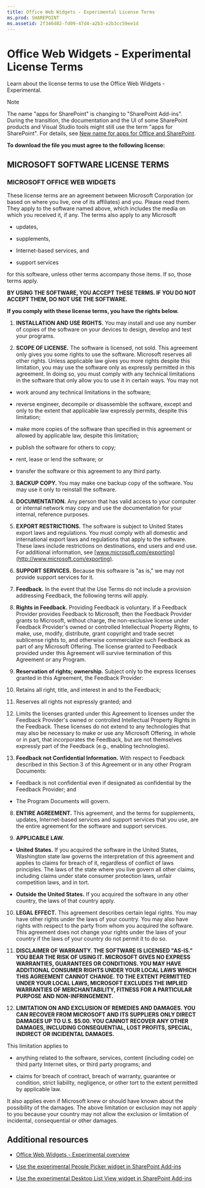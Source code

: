 ```yaml
---
title: Office Web Widgets - Experimental License Terms
ms.prod: SHAREPOINT
ms.assetid: 2f346d82-fd09-47d4-a2b3-e2b3cc59ee1d
---
```



# Office Web Widgets - Experimental License Terms
Learn about the license terms to use the Office Web Widgets - Experimental.
> [!NOTE]
> The name "apps for SharePoint" is changing to "SharePoint Add-ins". During the transition, the documentation and the UI of some SharePoint products and Visual Studio tools might still use the term "apps for SharePoint". For details, see  [New name for apps for Office and SharePoint](new-name-for-apps-for-sharepoint.md#bk_newname). 
  
    
    

 **To download the file you must agree to the following license:**
## MICROSOFT SOFTWARE LICENSE TERMS


### MICROSOFT OFFICE WEB WIDGETS

These license terms are an agreement between Microsoft Corporation (or based on where you live, one of its affiliates) and you. Please read them. They apply to the software named above, which includes the media on which you received it, if any. The terms also apply to any Microsoft
  
    
    

- updates,
    
  
- supplements,
    
  
- Internet-based services, and
    
  
- support services
    
  
for this software, unless other terms accompany those items. If so, those terms apply.
  
    
    
 **BY USING THE SOFTWARE, YOU ACCEPT THESE TERMS. IF YOU DO NOT ACCEPT THEM, DO NOT USE THE SOFTWARE.**
  
    
    
 **If you comply with these license terms, you have the rights below.**
  
    
    

1. **INSTALLATION AND USE RIGHTS.** You may install and use any number of copies of the software on your devices to design, develop and test your programs.
    
  
2. **SCOPE OF LICENSE.** The software is licensed, not sold. This agreement only gives you some rights to use the software. Microsoft reserves all other rights. Unless applicable law gives you more rights despite this limitation, you may use the software only as expressly permitted in this agreement. In doing so, you must comply with any technical limitations in the software that only allow you to use it in certain ways. You may not
    
  - work around any technical limitations in the software;
    
  
  - reverse engineer, decompile or disassemble the software, except and only to the extent that applicable law expressly permits, despite this limitation;
    
  
  - make more copies of the software than specified in this agreement or allowed by applicable law, despite this limitation;
    
  
  - publish the software for others to copy;
    
  
  - rent, lease or lend the software; or
    
  
  - transfer the software or this agreement to any third party.
    
  
3. **BACKUP COPY.** You may make one backup copy of the software. You may use it only to reinstall the software.
    
  
4. **DOCUMENTATION.** Any person that has valid access to your computer or internal network may copy and use the documentation for your internal, reference purposes.
    
  
5. **EXPORT RESTRICTIONS.** The software is subject to United States export laws and regulations. You must comply with all domestic and international export laws and regulations that apply to the software. These laws include restrictions on destinations, end users and end use. For additional information, see [www.microsoft.com/exporting](http://www.microsoft.com/exporting).
    
  
6. **SUPPORT SERVICES.** Because this software is "as is," we may not provide support services for it.
    
  
7. **Feedback.** In the event that the Use Terms do not include a provision addressing Feedback, the following terms will apply.
    
1. **Rights in Feedback.** Providing Feedback is voluntary. If a Feedback Provider provides Feedback to Microsoft, then the Feedback Provider grants to Microsoft, without charge, the non-exclusive license under Feedback Provider's owned or controlled Intellectual Property Rights, to make, use, modify, distribute, grant copyright and trade secret sublicense rights to, and otherwise commercialize such Feedback as part of any Microsoft Offering. The license granted to Feedback provided under this Agreement will survive termination of this Agreement or any Program.
    
  
2. **Reservation of rights; ownership.** Subject only to the express licenses granted in this Agreement, the Feedback Provider:
    
1. Retains all right, title, and interest in and to the Feedback;
    
  
2. Reserves all rights not expressly granted; and
    
  
3. Limits the licenses granted under this Agreement to licenses under the Feedback Provider's owned or controlled Intellectual Property Rights in the Feedback. These licenses do not extend to any technologies that may also be necessary to make or use any Microsoft Offering, in whole or in part, that incorporates the Feedback, but are not themselves expressly part of the Feedback (e.g., enabling technologies).
    
  
3. **Feedback not Confidential Information.** With respect to Feedback described in this Section 3 of this Agreement or in any other Program Documents:
    
  - Feedback is not confidential even if designated as confidential by the Feedback Provider; and
    
  
  - The Program Documents will govern.
    
  
8. **ENTIRE AGREEMENT.** This agreement, and the terms for supplements, updates, Internet-based services and support services that you use, are the entire agreement for the software and support services.
    
  
9. **APPLICABLE LAW.**
    
  - **United States.** If you acquired the software in the United States, Washington state law governs the interpretation of this agreement and applies to claims for breach of it, regardless of conflict of laws principles. The laws of the state where you live govern all other claims, including claims under state consumer protection laws, unfair competition laws, and in tort.
    
  
  - **Outside the United States.** If you acquired the software in any other country, the laws of that country apply.
    
  
10. **LEGAL EFFECT.** This agreement describes certain legal rights. You may have other rights under the laws of your country. You may also have rights with respect to the party from whom you acquired the software. This agreement does not change your rights under the laws of your country if the laws of your country do not permit it to do so.
    
  
11. **DISCLAIMER OF WARRANTY. THE SOFTWARE IS LICENSED "AS-IS." YOU BEAR THE RISK OF USING IT. MICROSOFT GIVES NO EXPRESS WARRANTIES, GUARANTEES OR CONDITIONS. YOU MAY HAVE ADDITIONAL CONSUMER RIGHTS UNDER YOUR LOCAL LAWS WHICH THIS AGREEMENT CANNOT CHANGE. TO THE EXTENT PERMITTED UNDER YOUR LOCAL LAWS, MICROSOFT EXCLUDES THE IMPLIED WARRANTIES OF MERCHANTABILITY, FITNESS FOR A PARTICULAR PURPOSE AND NON-INFRINGEMENT.**
    
  
12. **LIMITATION ON AND EXCLUSION OF REMEDIES AND DAMAGES. YOU CAN RECOVER FROM MICROSOFT AND ITS SUPPLIERS ONLY DIRECT DAMAGES UP TO U.S. $5.00. YOU CANNOT RECOVER ANY OTHER DAMAGES, INCLUDING CONSEQUENTIAL, LOST PROFITS, SPECIAL, INDIRECT OR INCIDENTAL DAMAGES.**
    
  
This limitation applies to
  
    
    

- anything related to the software, services, content (including code) on third party Internet sites, or third party programs; and
    
  
- claims for breach of contract, breach of warranty, guarantee or condition, strict liability, negligence, or other tort to the extent permitted by applicable law.
    
  
It also applies even if Microsoft knew or should have known about the possibility of the damages. The above limitation or exclusion may not apply to you because your country may not allow the exclusion or limitation of incidental, consequential or other damages.
  
    
    

## Additional resources
<a name="bk_addresources"> </a>


-  [Office Web Widgets - Experimental overview](office-web-widgetsexperimental-overview.md)
    
  
-  [Use the experimental People Picker widget in SharePoint Add-ins](use-the-experimental-people-picker-widget-in-sharepoint-add-ins.md)
    
  
-  [Use the experimental Desktop List View widget in SharePoint Add-ins](use-the-experimental-desktop-list-view-widget-in-sharepoint-add-ins.md)
    
  

